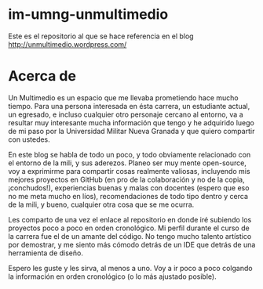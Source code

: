 im-umng-unmultimedio
====================

Este es el repositorio al que se hace referencia en el blog http://unmultimedio.wordpress.com/

Acerca de
=========

Un Multimedio es un espacio que me llevaba prometiendo hace mucho tiempo. Para una persona interesada en ésta carrera, un estudiante actual, un egresado, e incluso cualquier otro personaje cercano al entorno, va a resultar muy interesante mucha información que tengo y he adquirido luego de mi paso por la Universidad Militar Nueva Granada y que quiero compartir con ustedes.

En este blog se habla de todo un poco, y todo obviamente relacionado con el entorno de la mili, y sus aderezos. Planeo ser muy mente open-source, voy a exprimirme para compartir cosas realmente valiosas, incluyendo mis mejores proyectos en GitHub (en pro de la colaboración y no de la copia, ¡conchudos!), experiencias buenas y malas con docentes (espero que eso no me meta mucho en líos), recomendaciones de todo tipo dentro y cerca de la mili, y bueno, cualquier otra cosa que se me ocurra.

Les comparto de una vez el enlace al repositorio en donde iré subiendo los proyectos poco a poco en orden cronológico. Mi perfil durante el curso de la carrera fue el de un amante del código. No tengo mucho talento artístico por demostrar, y me siento más cómodo detrás de un IDE que detrás de una herramienta de diseño.

Espero les guste y les sirva, al menos a uno. Voy a ir poco a poco colgando la información en orden cronológico (o lo más ajustado posible).
